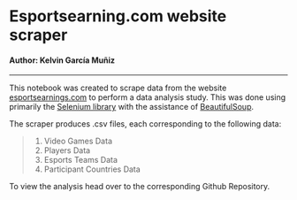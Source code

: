 # Esportsearning.com website scraper
#### Author: Kelvin García Muñiz
***
This notebook was created to scrape data from the website [esportsearnings.com](https://www.esportsearnings.com/) to perform a data analysis study. This was done using primarily the [Selenium library](https://selenium-python.readthedocs.io/) with the assistance of [BeautifulSoup](https://beautiful-soup-4.readthedocs.io/en/latest/index.html?highlight=find_all#). 

The scraper produces .csv files, each corresponding to the following data:
>1. Video Games Data
>2. Players Data
>3. Esports Teams Data
>4. Participant Countries Data

To view the analysis head over to the corresponding Github Repository. 